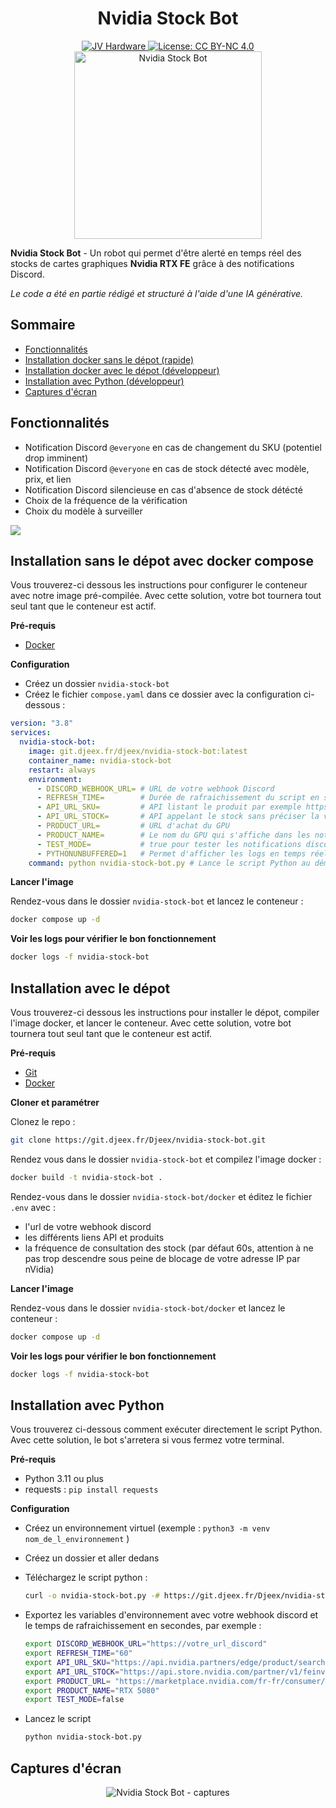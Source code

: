 <h1 align="center"> Nvidia Stock Bot</h1>
<div align="center">
    <a href="https://discord.gg/gxffg3GA96">
        <img src="https://img.shields.io/badge/JV%20hardware-rejoindre-green?style=flat-square&logo=discord&logoColor=%23fff" alt="JV Hardware">
    <a href="https://creativecommons.org/licenses/by-nc/4.0/" target="_blank">
        <img src="https://img.shields.io/badge/License-CC%20BY--NC%204.0-8E44AD?style=flat-square" alt="License: CC BY-NC 4.0">
    </a>

</div>
<div align="center" >
    <img src="https://git.djeex.fr/Djeex/nvidia-stock-bot/raw/branch/main/assets/img/nvidia-stock-bot-logo.png" alt="Nvidia Stock Bot" width="300">
</div>

**Nvidia Stock Bot** - Un robot qui permet d'être alerté en temps réel des stocks de cartes graphiques **Nvidia RTX FE** grâce à des notifications Discord.

*Le code a été en partie rédigé et structuré à l'aide d'une IA générative.*

## Sommaire

- [Fonctionnalités](#fonctionnalit%C3%A9s)
- [Installation docker sans le dépot (rapide)](#installation-sans-le-d%C3%A9pot-avec-docker-compose)
- [Installation docker avec le dépot (développeur)](#installation-avec-le-d%C3%A9pot)
- [Installation avec Python (développeur)](#installation-avec-python)
- [Captures d'écran](#captures-d%C3%A9cran)

## Fonctionnalités

- Notification Discord `@everyone` en cas de changement du SKU (potentiel drop imminent)
- Notification Discord `@everyone` en cas de stock détecté avec modèle, prix, et lien
- Notification Discord silencieuse en cas d'absence de stock détécté
- Choix de la fréquence de la vérification
- Choix du modèle à surveiller

<img src="https://git.djeex.fr/Djeex/nvidia-stock-bot/raw/branch/main/assets/img/nvbot.png" align="center">

## Installation sans le dépot avec docker compose

Vous trouverez-ci dessous les instructions pour configurer le conteneur avec notre image pré-compilée. Avec cette solution, votre bot tournera tout seul tant que le conteneur est actif.

**Pré-requis**
- [Docker](https://docs.docker.com/engine/install/)

**Configuration**

- Créez un dossier `nvidia-stock-bot`
- Créez le fichier `compose.yaml` dans ce dossier avec la configuration ci-dessous :

```yaml
version: "3.8"
services:
  nvidia-stock-bot:
    image: git.djeex.fr/djeex/nvidia-stock-bot:latest
    container_name: nvidia-stock-bot
    restart: always
    environment:
      - DISCORD_WEBHOOK_URL= # URL de votre webhook Discord
      - REFRESH_TIME=        # Durée de rafraichissement du script en secondes
      - API_URL_SKU=         # API listant le produit par exemple https://api.nvidia.partners/edge/product/search?page=1&limit=100&locale=fr-fr&Manufacturer=Nvidia&gpu=RTX%205090
      - API_URL_STOCK=       # API appelant le stock sans préciser la valeur du sku, par exemple https://api.store.nvidia.com/partner/v1/feinventory?locale=fr-fr&skus=
      - PRODUCT_URL=         # URL d'achat du GPU
      - PRODUCT_NAME=        # Le nom du GPU qui s'affiche dans les notifications
      - TEST_MODE=           # true pour tester les notifications discord. false par défaut.
      - PYTHONUNBUFFERED=1   # Permet d'afficher les logs en temps réel
    command: python nvidia-stock-bot.py # Lance le script Python au démarrage du conteneur
```

**Lancer l'image**

Rendez-vous dans le dossier `nvidia-stock-bot` et lancez le conteneur :
```sh
docker compose up -d
```

**Voir les logs pour vérifier le bon fonctionnement**

```sh
docker logs -f nvidia-stock-bot
```

## Installation avec le dépot

Vous trouverez-ci dessous les instructions pour installer le dépot, compiler l'image docker, et lancer le conteneur. Avec cette solution, votre bot tournera tout seul tant que le conteneur est actif.

**Pré-requis**
- [Git](https://git-scm.com/docs)
- [Docker](https://docs.docker.com/engine/install/)

**Cloner et paramétrer**

Clonez le repo :
```sh
git clone https://git.djeex.fr/Djeex/nvidia-stock-bot.git
```

Rendez vous dans le dossier `nvidia-stock-bot` et compilez l'image docker :
```sh
docker build -t nvidia-stock-bot .
```

Rendez-vous dans le dossier `nvidia-stock-bot/docker` et éditez le fichier `.env` avec :
- l'url de votre webhook discord
- les différents liens API et produits
- la fréquence de consultation des stock (par défaut 60s, attention à ne pas trop descendre sous peine de blocage de votre adresse IP par nVidia)

**Lancer l'image**

Rendez-vous dans le dossier `nvidia-stock-bot/docker` et lancez le conteneur :
```sh
docker compose up -d
```

**Voir les logs pour vérifier le bon fonctionnement**

```sh
docker logs -f nvidia-stock-bot
```

## Installation avec Python

Vous trouverez ci-dessous comment exécuter directement le script Python. Avec cette solution, le bot s'arretera si vous fermez votre terminal.

**Pré-requis**

- Python 3.11 ou plus
- requests : `pip install requests`

**Configuration**

- Créez un environnement virtuel (exemple : `python3 -m venv nom_de_l_environnement` )
- Créez un dossier et aller dedans
- Téléchargez le script python :
  
  ```sh
  curl -o nvidia-stock-bot.py -# https://git.djeex.fr/Djeex/nvidia-stock-bot/raw/branch/main/nvidia-stock-bot.py
  ```
- Exportez les variables d'environnement avec votre webhook discord et le temps de rafraichissement en secondes, par exemple :
  
  ```sh
  export DISCORD_WEBHOOK_URL="https://votre_url_discord"
  export REFRESH_TIME="60"
  export API_URL_SKU="https://api.nvidia.partners/edge/product/search?page=1&limit=100&locale=fr-fr&Manufacturer=Nvidia&gpu=RTX%205080"
  export API_URL_STOCK="https://api.store.nvidia.com/partner/v1/feinventory?locale=fr-fr&skus="
  export PRODUCT_URL= "https://marketplace.nvidia.com/fr-fr/consumer/graphics-cards/?locale=fr-fr&page=1&limit=12&gpu=RTX%205080&manufacturer=NVIDIA"
  export PRODUCT_NAME="RTX 5080"
  export TEST_MODE=false
  ```
- Lancez le script
  
  ```sh
  python nvidia-stock-bot.py
  ```

## Captures d'écran

  <div align="center" >
    <img src="https://git.djeex.fr/Djeex/nvidia-stock-bot/raw/branch/main/assets/img/nvidia-stock-bot-discord.png" alt="Nvidia Stock Bot - captures">
</div>
